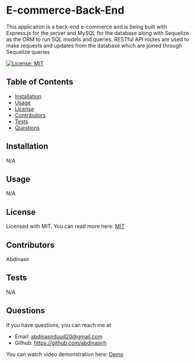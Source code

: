 # E-commerce-Back-End

This applicaiton is a back-end e-commerce and is being built with Express.js for the server and MySQL for the database along with Sequelize as the ORM to run SQL models and queries. RESTful API routes are used to make requests and updates from the database which are joined through Sequelize queries

[![License: MIT](https://img.shields.io/badge/License-MIT-yellow.svg)](https://opensource.org/licenses/MIT)

## Table of Contents
* [Installation](#installation)
* [Usage](#usage)
* [License](#license)
* [Contributors](#contributors)
* [Tests](#tests)
* [Questions](#questions) 

## Installation
N/A

## Usage
N/A

## License
Licensed with MIT. You can read more here:
[MIT](https://opensource.org/licenses/MIT)


## Contributors
Abdinasir

## Tests
N/A

## Questions

If you have questions, you can reach me at 
* Email: abdinasirduud20@gmail.com
* Github: https://github.com/abdinasirh

You can watch video demonstration here: [Demo](https://watch.screencastify.com/v/RAleIN2ovK6EGSk7qC2z)




